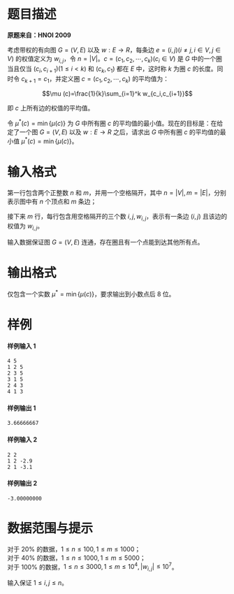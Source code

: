 
# 题目描述

**原题来自：HNOI 2009**

考虑带权的有向图 $G=(V,E)$ 以及 $w:E\to R$，每条边 $e=(i,j)(i\not =j,i\in V,j\in V)$ 的权值定义为 $w_{i,j}$，令 $n=|V|$。$c=(c_1,c_2,\cdots ,c_k)(c_i\in V)$ 是 $G$ 中的一个圈当且仅当 $(c_i,c_{i+1})(1\le i\lt k)$ 和 $(c_k,c_1)$ 都在 $E$ 中，这时称 $k$ 为圈 $c$ 的长度。同时令 $c_{k+1}=c_1$，并定义圈 $c=(c_1,c_2,\cdots ,c_k)$ 的平均值为：

$$\mu (c)=\frac{1}{k}\sum_{i=1}^k w_{c_i,c_{i+1}}$$

即 $c$ 上所有边的权值的平均值。

令 $\mu^*(c)=\min \{\mu (c)\}$ 为 $G$ 中所有圈 $c$ 的平均值的最小值。现在的目标是：在给定了一个图 $G=(V,E)$ 以及 $w:E\to R$ 之后，请求出 $G$ 中所有圈 $c$ 的平均值的最小值 $\mu ^* (c)=\min \{ \mu (c)\}$。

# 输入格式

第一行包含两个正整数 $n$ 和 $m$，并用一个空格隔开，其中 $n=|V|,m=|E|$，分别表示图中有 $n$ 个顶点和 $m$ 条边；

接下来 $m$ 行，每行包含用空格隔开的三个数 $i,j,w_{i,j}$，表示有一条边 $(i,j)$ 且该边的权值为 $w_{i,j}$。

输入数据保证图 $G=(V,E)$ 连通，存在圈且有一个点能到达其他所有点。

# 输出格式

仅包含一个实数 $\mu ^*=\min \{ \mu (c) \}$，要求输出到小数点后 $8$ 位。

# 样例

#### 样例输入 1
```plain
4 5
1 2 5
2 3 5
3 1 5
2 4 3
4 1 3
```
#### 样例输出 1
```plain
3.66666667
```
#### 样例输入 2
```plain
2 2
1 2 -2.9
2 1 -3.1
```
#### 样例输出 2
```plain
-3.00000000
```

# 数据范围与提示

对于 $20\%$ 的数据，$1\le n\le 100,1\le m\le 1000$；  
对于 $40\%$ 的数据，$1\le n\le 1000,1\le m\le 5000$；  
对于 $100\%$ 的数据，$1\le n\le 3000,1\le m\le 10^4,|w_{i,j}|\le 10^7$。

输入保证 $1\le i,j\le n$。

